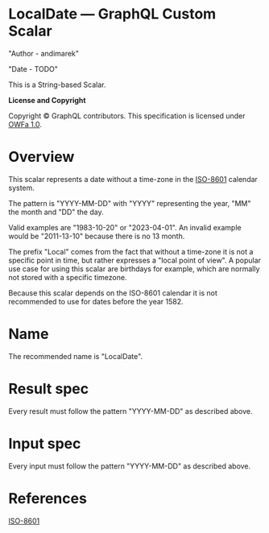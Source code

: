 <!-- cspell:ignore andimarek -->

# LocalDate — GraphQL Custom Scalar

"Author - andimarek"

"Date - TODO"

This is a String-based Scalar.

**License and Copyright**

Copyright © GraphQL contributors. This specification is licensed under
[OWFa 1.0](https://www.openwebfoundation.org/the-agreements/the-owf-1-0-agreements-granted-claims/owfa-1-0).

# Overview

This scalar represents a date without a time-zone in the
[ISO-8601](https://en.wikipedia.org/wiki/ISO_8601) calendar system.

The pattern is "YYYY-MM-DD" with "YYYY" representing the year, "MM" the month
and "DD" the day.

Valid examples are "1983-10-20" or "2023-04-01". An invalid example would be
"2011-13-10" because there is no 13 month.

The prefix "Local" comes from the fact that without a time-zone it is not a
specific point in time, but rather expresses a "local point of view". A popular
use case for using this scalar are birthdays for example, which are normally not
stored with a specific timezone.

Because this scalar depends on the ISO-8601 calendar it is not recommended to
use for dates before the year 1582.

# Name

The recommended name is "LocalDate".

# Result spec

Every result must follow the pattern "YYYY-MM-DD" as described above.

# Input spec

Every input must follow the pattern "YYYY-MM-DD" as described above.

# References

[ISO-8601](https://en.wikipedia.org/wiki/ISO_8601)
